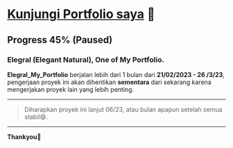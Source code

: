 # [Kunjungi Portfolio saya](https://rasspp.github.io/Elegral_My_Portfolio.github.io/) :rocket: 
## Progress 45% (Paused)
### Elegral (Elegant Natural), One of My Portfolio.

**Elegral_My_Portfolio** berjalan lebih dari 1 bulan dari **21/02/2023 - 26 /3/23**, pengerjaan proyek ini akan dihentikan **sementara** dari sekarang karena mengerjakan proyek lain yang lebih penting.

---
> Diharapkan proyek ini lanjut 06/23, atau bulan apapun setelah semua stabil:smile:. 
---

__Thankyou__:tada:
